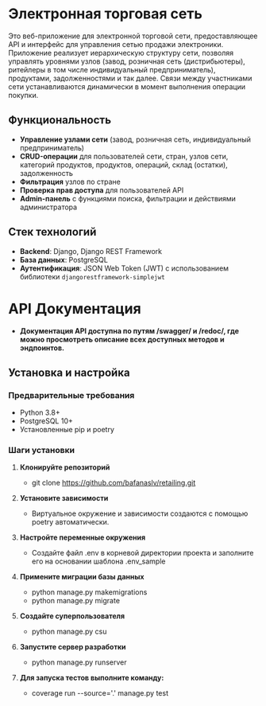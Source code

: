 # Электронная торговая сеть

Это веб-приложение для электронной торговой сети, предоставляющее API и интерфейс для управления сетью продажи электроники. Приложение реализует иерархическую структуру сети, позволяя управлять уровнями узлов (завод, розничная сеть (дистрибьютеры),
ритейлеры в том числе индивидуальный предприниматель), продуктами, задолженностями и так далее. Связи между участниками сети устанавливаются динамически в момент выполнения операции покупки.

## Функциональность
- **Управление узлами сети** (завод, розничная сеть, индивидуальный предприниматель)
- **CRUD-операции** для пользователей сети, стран, узлов сети, категорий продуктов, продуктов, операций, склад (остатки), задолженность
- **Фильтрация** узлов по стране
- **Проверка прав доступа** для пользователей API
- **Admin-панель** с функциями поиска, фильтрации и действиями администратора

## Стек технологий
- **Backend**: Django, Django REST Framework
- **База данных**: PostgreSQL
- **Аутентификация**: JSON Web Token (JWT) с использованием библиотеки `djangorestframework-simplejwt`

# API Документация
- **Документация API доступна по путям /swagger/ и /redoc/, где можно просмотреть описание всех доступных методов и эндпоинтов.**

## Установка и настройка

### Предварительные требования
- Python 3.8+
- PostgreSQL 10+
- Установленные pip и poetry 

### Шаги установки

1. **Клонируйте репозиторий**

   - git clone https://github.com/bafanaslv/retailing.git

2. **Установите зависимости**
   - Виртуальное окружение и зависимости создаются с помощью poetry автоматически.
   
3. **Настройте переменные окружения**

   - Создайте файл .env в корневой директории проекта и заполните его на основании шаблона .env_sample

4. **Примените миграции базы данных**
   - python manage.py makemigrations
   - python manage.py migrate

5. **Создайте суперпользователя**
    - python manage.py csu

6. **Запустите сервер разработки**
    - python manage.py runserver

7. **Для запуска тестов выполните команду:**
    - coverage run --source='.' manage.py test
